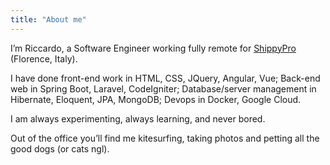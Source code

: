 ```yaml
---
title: "About me"
---
```


I’m Riccardo, a Software Engineer working fully remote for [ShippyPro](hhttps://www.shippypro.com) (Florence, Italy).

I have done front-end work in HTML, CSS, JQuery, Angular, Vue; Back-end web in Spring Boot, Laravel, CodeIgniter;
Database/server management in Hibernate, Eloquent, JPA, MongoDB; Devops in Docker, Google Cloud.

I am always experimenting, always learning, and never bored.

Out of the office you’ll find me kitesurfing, taking photos and petting all the good dogs (or cats ngl).